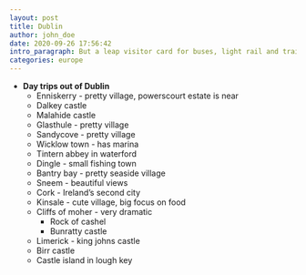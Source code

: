 ```yaml
---
layout: post
title: Dublin
author: john_doe
date: 2020-09-26 17:56:42
intro_paragraph: But a leap visitor card for buses, light rail and trains
categories: europe
---
```

- **Day trips out of Dublin**
    - Enniskerry - pretty village, powerscourt estate is near
    - Dalkey castle
    - Malahide castle
    - Glasthule - pretty village
    - Sandycove - pretty village
    - Wicklow town - has marina
    - Tintern abbey in waterford
    - Dingle - small fishing town
    - Bantry bay - pretty seaside village
    - Sneem - beautiful views
    - Cork - Ireland’s second city
    - Kinsale - cute village, big focus on food
    - Cliffs of moher - very dramatic
        - Rock of cashel
        - Bunratty castle
    - Limerick - king johns castle
    - Birr castle
    - Castle island in lough key